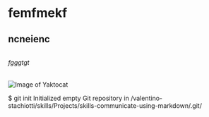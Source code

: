 # <h1>femfmekf</h1>
## <h2>ncneienc</h2>
###### <h6>fgggtgt</h6>
![Image of Yaktocat](https://octodex.github.com/images/yaktocat.png)


$ git init
Initialized empty Git repository in /valentino-stachiotti/skills/Projects/skills-communicate-using-markdown/.git/
